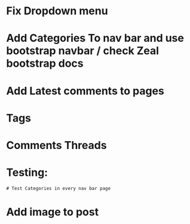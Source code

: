 # Fix Dropdown menu

# Add Categories To nav bar and use bootstrap navbar / check Zeal bootstrap docs

# Add Latest comments to pages

# Tags

# Comments Threads

# Testing:
    # Test Categories in every nav bar page
# Add image to post
